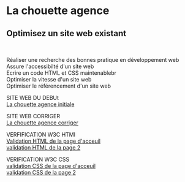 <h1>La chouette agence</h1>

<h2>Optimisez un site web existant</h2><br/>
<p>Réaliser une recherche des bonnes pratique en développement web<br/>
Assure l'accessibilté d'un site web<br/>
Ecrire un code HTML et CSS maintenablebr<br/>
Optimiser la vitesse d'un site web<br/>
Optimiser le référencement d'un site web<br/></p>

SITE WEB  DU DEBUt <br/>
<a href="https://justine1410.github.io/strating_website/">La chouette agence initiale </a>

SITE  WEB CORRIGER<br/>
<a href="https://justine1410.github.io/P4_02_code_source/"> La chouette agence corriger </a>

VERFIFICATION W3C HTMl <br/>
<a href="https://validator.w3.org/nu/?doc=https%3A%2F%2Fjustine1410.github.io%2FP4_02_code_source%2Findex.html">Validation HTML de la page d'acceuil</a><br/>
<a href="https://validator.w3.org/nu/?doc=https%3A%2F%2Fjustine1410.github.io%2FP4_02_code_source%2Fpage2.html">validation HTML de la page 2</a>


VERIFICATION W3C CSS<br/>
<a href="https://jigsaw.w3.org/css-validator/validator?uri=https%3A%2F%2Fjustine1410.github.io%2FP4_02_code_source%2Findex.html&profile=css3svg&usermedium=all&warning=1&vextwarning=&lanvg=fr">validation CSS de la page d'acceuil</a><br/>
<a href="https://jigsaw.w3.org/css-validator/validator?uri=https%3A%2F%2Fjustine1410.github.io%2FP4_02_code_source%2Fpage2.html&profile=css3svg&usermedium=all&warning=1&vextwarning=&lan g=fv"> validation CSS de la page 2</a>
